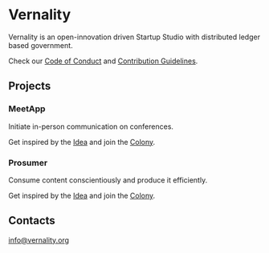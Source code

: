 # Vernality 

Vernality is an open-innovation driven Startup Studio with distributed ledger based government.

Check our [Code of Conduct](/CODE_OF_CONDUCT.md) and [Contribution Guidelines](/CONTRIBUTING.md).

## Projects

### MeetApp

Initiate in-person communication on conferences. 

Get inspired by the [Idea](/ideas/meetapp) and join the [Colony](https://colony.io/colony/vernality?domainFilter=2).  

### Prosumer

Consume content conscientiously and produce it efficiently. 

Get inspired by the [Idea](/ideas/prosumer) and join the [Colony](https://colony.io/colony/vernality?domainFilter=3).

## Contacts

info@vernality.org